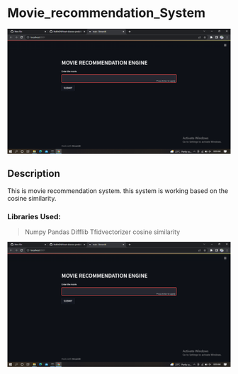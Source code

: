 # Movie_recommendation_System
![](images/preview1.png)

## Description

This is movie recommendation system. this system is working based on the cosine similarity.

### Libraries Used:
> Numpy
> Pandas
> Difflib
> Tfidvectorizer
> cosine similarity



![](images/preview1.png)

